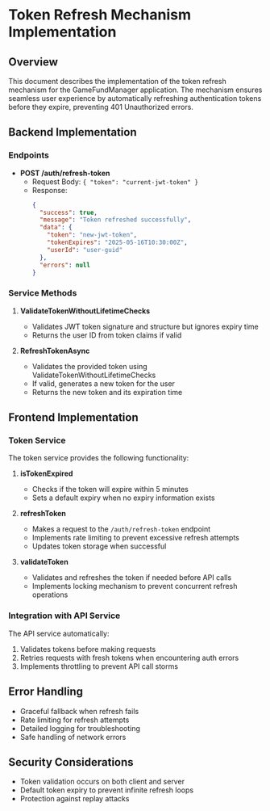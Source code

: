 # Token Refresh Mechanism Implementation

## Overview

This document describes the implementation of the token refresh mechanism for the GameFundManager application. The mechanism ensures seamless user experience by automatically refreshing authentication tokens before they expire, preventing 401 Unauthorized errors.

## Backend Implementation

### Endpoints

- **POST /auth/refresh-token**
  - Request Body: `{ "token": "current-jwt-token" }`
  - Response: 
    ```json
    {
      "success": true,
      "message": "Token refreshed successfully",
      "data": {
        "token": "new-jwt-token",
        "tokenExpires": "2025-05-16T10:30:00Z",
        "userId": "user-guid"
      },
      "errors": null
    }
    ```

### Service Methods

1. **ValidateTokenWithoutLifetimeChecks**
   - Validates JWT token signature and structure but ignores expiry time
   - Returns the user ID from token claims if valid

2. **RefreshTokenAsync**
   - Validates the provided token using ValidateTokenWithoutLifetimeChecks
   - If valid, generates a new token for the user
   - Returns the new token and its expiration time

## Frontend Implementation

### Token Service

The token service provides the following functionality:

1. **isTokenExpired**
   - Checks if the token will expire within 5 minutes
   - Sets a default expiry when no expiry information exists

2. **refreshToken**
   - Makes a request to the `/auth/refresh-token` endpoint
   - Implements rate limiting to prevent excessive refresh attempts
   - Updates token storage when successful

3. **validateToken**
   - Validates and refreshes the token if needed before API calls
   - Implements locking mechanism to prevent concurrent refresh operations

### Integration with API Service

The API service automatically:
1. Validates tokens before making requests
2. Retries requests with fresh tokens when encountering auth errors
3. Implements throttling to prevent API call storms

## Error Handling

- Graceful fallback when refresh fails
- Rate limiting for refresh attempts
- Detailed logging for troubleshooting
- Safe handling of network errors

## Security Considerations

- Token validation occurs on both client and server
- Default token expiry to prevent infinite refresh loops
- Protection against replay attacks
